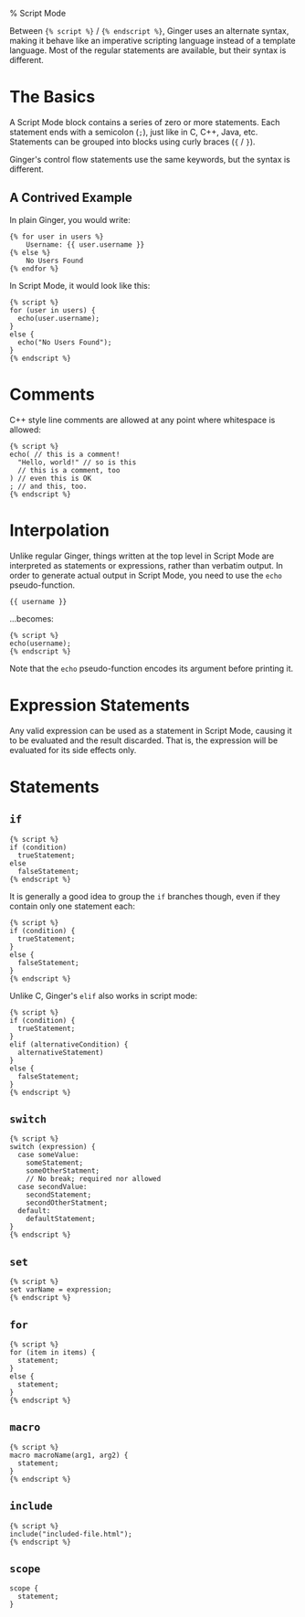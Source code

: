 % Script Mode

Between `{% script %}` / `{% endscript %}`, Ginger uses an alternate syntax,
making it behave like an imperative scripting language instead of a template
language. Most of the regular statements are available, but their syntax is
different.

# The Basics

A Script Mode block contains a series of zero or more statements. Each
statement ends with a semicolon (`;`), just like in C, C++, Java, etc.
Statements can be grouped into blocks using curly braces (`{` / `}`).

Ginger's control flow statements use the same keywords, but the syntax is
different.

## A Contrived Example

In plain Ginger, you would write:

```ginger
{% for user in users %}
    Username: {{ user.username }}
{% else %}
    No Users Found
{% endfor %}
```

In Script Mode, it would look like this:

```ginger
{% script %}
for (user in users) {
  echo(user.username);
}
else {
  echo("No Users Found");
}
{% endscript %}
```

# Comments

C++ style line comments are allowed at any point where whitespace is allowed:

```ginger
{% script %}
echo( // this is a comment!
  "Hello, world!" // so is this
  // this is a comment, too
) // even this is OK
; // and this, too.
{% endscript %}
```

# Interpolation

Unlike regular Ginger, things written at the top level in Script Mode are
interpreted as statements or expressions, rather than verbatim output. In order
to generate actual output in Script Mode, you need to use the `echo`
pseudo-function.

```ginger
{{ username }}
```

...becomes:

```ginger
{% script %}
echo(username);
{% endscript %}
```

Note that the `echo` pseudo-function encodes its argument before printing it.

# Expression Statements

Any valid expression can be used as a statement in Script Mode, causing it to
be evaluated and the result discarded. That is, the expression will be
evaluated for its side effects only.

# Statements

## `if`

```ginger
{% script %}
if (condition)
  trueStatement;
else
  falseStatement;
{% endscript %}
```

It is generally a good idea to group the `if` branches though, even if they
contain only one statement each:

```ginger
{% script %}
if (condition) {
  trueStatement;
}
else {
  falseStatement;
}
{% endscript %}
```

Unlike C, Ginger's `elif` also works in script mode:

```ginger
{% script %}
if (condition) {
  trueStatement;
}
elif (alternativeCondition) {
  alternativeStatement)
}
else {
  falseStatement;
}
{% endscript %}
```

## `switch`

```ginger
{% script %}
switch (expression) {
  case someValue:
    someStatement;
    someOtherStatment;
    // No break; required nor allowed
  case secondValue:
    secondStatement;
    secondOtherStatment;
  default:
    defaultStatement;
}
{% endscript %}
```

## `set`

```ginger
{% script %}
set varName = expression;
{% endscript %}
```

## `for`

```ginger
{% script %}
for (item in items) {
  statement;
}
else {
  statement;
}
{% endscript %}
```

## `macro`

```ginger
{% script %}
macro macroName(arg1, arg2) {
  statement;
}
{% endscript %}
```

## `include`

```ginger
{% script %}
include("included-file.html");
{% endscript %}
```

## `scope`

```ginger
scope {
  statement;
}
```
